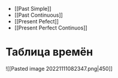 
- [[Past Simple]]
- [[Past Continuous]]
- [[Present Pefect]]
- [[Present Perfect Continuos]]

# Таблица времён
![[Pasted image 20221111082347.png|450]]
